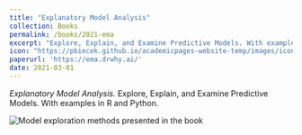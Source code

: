 ```yaml
---
title: "Explanatory Model Analysis"
collection: Books
permalink: /books/2021-ema
excerpt: "Explore, Explain, and Examine Predictive Models. With examples in R and Python. "
icon: "https://pbiecek.github.io/academicpages-website-temp/images/icon-book-ema.png"
paperurl: 'https://ema.drwhy.ai/'
date: 2021-03-01
---
```



*Explanatory Model Analysis.*
Explore, Explain, and Examine Predictive Models. With examples in R and Python.

![Model exploration methods presented in the book](https://ema.drwhy.ai/figure/UMEPpiramide.png)


